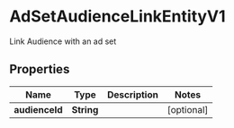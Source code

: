 

# AdSetAudienceLinkEntityV1

Link Audience with an ad set

## Properties

Name | Type | Description | Notes
------------ | ------------- | ------------- | -------------
**audienceId** | **String** |  |  [optional]



